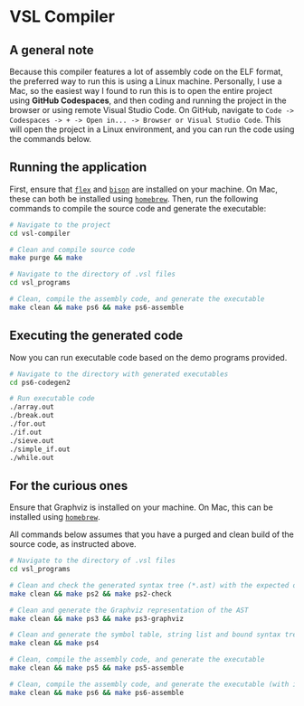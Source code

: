# VSL Compiler

## A general note

Because this compiler features a lot of assembly code on the ELF format, the preferred way to run this is using a Linux machine. Personally, I use a Mac, so the easiest way I found to run this is to open the entire project using **GitHub Codespaces**, and then coding and running the project in the browser or using remote Visual Studio Code. On GitHub, navigate to `Code -> Codespaces -> + -> Open in... -> Browser or Visual Studio Code`. This will open the project in a Linux environment, and you can run the code using the commands below.

## Running the application

First, ensure that [`flex`](https://github.com/westes/flex) and [`bison`](https://www.gnu.org/software/bison/) are installed on your machine. On Mac, these can both be installed using [`homebrew`](https://brew.sh/). Then, run the following commands to compile the source code and generate the executable:

```sh
# Navigate to the project
cd vsl-compiler

# Clean and compile source code
make purge && make

# Navigate to the directory of .vsl files
cd vsl_programs

# Clean, compile the assembly code, and generate the executable
make clean && make ps6 && make ps6-assemble
```

## Executing the generated code

Now you can run executable code based on the demo programs provided.

```sh
# Navigate to the directory with generated executables
cd ps6-codegen2

# Run executable code
./array.out
./break.out
./for.out
./if.out
./sieve.out
./simple_if.out
./while.out
```

## For the curious ones

Ensure that Graphviz is installed on your machine. On Mac, this can be installed using [`homebrew`](https://formulae.brew.sh/formula/graphviz).

All commands below assumes that you have a purged and clean build of the source code, as instructed above.

```sh
# Navigate to the directory of .vsl files
cd vsl_programs

# Clean and check the generated syntax tree (*.ast) with the expected one (*.ast.suggested)
make clean && make ps2 && make ps2-check

# Clean and generate the Graphviz representation of the AST
make clean && make ps3 && make ps3-graphviz

# Clean and generate the symbol table, string list and bound syntax tree
make clean && make ps4

# Clean, compile the assembly code, and generate the executable
make clean && make ps5 && make ps5-assemble

# Clean, compile the assembly code, and generate the executable (with if, while and break statements)
make clean && make ps6 && make ps6-assemble
```
